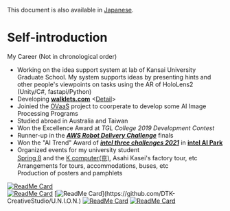 <!-- <a href="https://github.com/anuraghazra/github-readme-stats">
  <img align="center" src="https://github-readme-stats.vercel.app/api/top-langs/?username=yusuke-1105&show_icons=true&hide_border=truecount_private=true&title_color=333333&text_color=000000&bg_color=45,EEFFFF,BAD3FF" />
</a> -->
<!-- <a href="https://github.com/anuraghazra/github-readme-stats">
  <img align="center" src="https://github-readme-stats.vercel.app/api?username=yusuke-1105&count_private=true&show_icons=true&show_icons=true&hide_border=true&cache_seconds=10000&&title_color=333333&text_color=&bg_color=-15,C2EEFF,FFDDFF&line_height=27" />
</a>   -->

This document is also available in [Japanese](https://github.com/yusuke-1105/yusuke-1105/blob/main/README_ja.md).  

# Self-introduction  

My Career (Not in chronological order)

- Working on the idea support system at lab of Kansai University Graduate School. My system supports ideas by presenting hints and other people's viewpoints on tasks using the AR of HoloLens2 (Unity/C#, fastapi/Python)  
- Developing [**walklets.com**](https://walklets.com) <[Detail](https://kudtk844412490.wordpress.com/2021/10/26/walklets-ai/)>
- Joinied the [OVaaS](https://agreeable-rock-03bb9dd00.azurestaticapps.net) project to coorperate to develop some AI Image Processing Programs  
- Studied abroad in Australia and Taiwan
- Won the Excellence Award at *TGL College 2019 Development Contest*
- Runner-up in the [***AWS Robot Delivery Challenge***](https://aws.amazon.com/jp/robot-delivery-challenge/) finals
- Won the "AI Trend" Award of [***intel three challenges 2021***](https://webinar.intel.com/IntelAIPark#openvino) in [**intel AI Park**](https://webinar.intel.com/IntelAIPark)
- Organized events for my university student  
  [Spring 8](http://www.spring8.or.jp/en/) and the [K computer(京)](https://www.fujitsu.com/jp/about/businesspolicy/tech/k/whatis/project/#nickname), Asahi Kasei's factory tour, etc  
  Arrangements for tours, accommodations, buses, etc  
  Production of posters and pamphlets  

[![ReadMe Card](https://github-readme-stats.vercel.app/api/pin/?username=OVaaS&repo=ovaas-backend)](https://github.com/OVaaS/ovaas-backend)  
[![ReadMe Card](https://github-readme-stats.vercel.app/api/pin/?username=yusuke-1105&repo=AI-Bread-Detection)](https://github.com/yusuke-1105/AI-Bread-Detection)
[![ReadMe Card](https://github-readme-stats.vercel.app/api/pin/?username=DTK-CreativeStudio&repo=U.N.I.O.N.)](https://github.com/DTK-CreativeStudio/U.N.I.O.N.)
[![ReadMe Card](https://github-readme-stats.vercel.app/api/pin/?username=DTK-CreativeStudio&repo=AWS-Robot-Delivery-Challenge)](https://github.com/DTK-CreativeStudio/AWS-Robot-Delivery-Challenge)
[![ReadMe Card](https://github-readme-stats.vercel.app/api/pin/?username=DTK-CreativeStudio&repo=Course)](https://github.com/DTK-CreativeStudio/Course)
